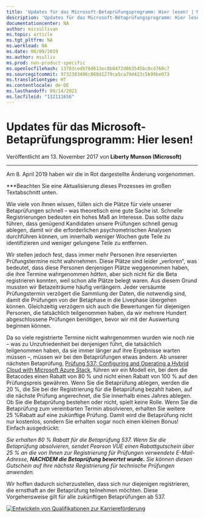 ```yaml
---
title: 'Updates für das Microsoft-Betaprüfungsprogramm: Hier lesen! | Microsoft-Dokumentation'
description: 'Updates für das Microsoft-Betaprüfungsprogramm: Hier lesen!'
documentationcenter: NA
author: micsullivan
ms.topic: article
ms.tgt_pltfrm: NA
ms.workload: NA
ms.date: 08/09/2019
ms.author: msulliv
ms.prod: non-product-specific
ms.openlocfilehash: 13783cedb78d613ec8b0472d863545bc0cd760c7
ms.sourcegitcommit: 9732383406c868d1279ca5ca79d423c5b99be073
ms.translationtype: HT
ms.contentlocale: de-DE
ms.lasthandoff: 09/14/2021
ms.locfileid: "132111656"
---
```

# <a name="updates-on-microsoft-beta-exam-program-read-this"></a>Updates für das Microsoft-Betaprüfungsprogramm: Hier lesen!

Veröffentlicht am 13. November 2017 von **Liberty Munson (Microsoft)**

___

Am 8. April 2019 haben wir die in Rot dargestellte Änderung vorgenommen.

***Beachten Sie eine Aktualisierung dieses Prozesses im großen Textabschnitt unten.

Wie viele von Ihnen wissen, füllen sich die Plätze für viele unserer Betaprüfungen schnell – was theoretisch eine gute Sache ist. Schnelle Registrierungen bedeuten ein hohes Maß an Interesse. Das sollte dazu führen, dass genügend Kandidaten unsere Prüfungen schnell genug ablegen, damit wir die erforderlichen psychometrischen Analysen durchführen können, um innerhalb weniger Wochen gute Teile zu identifizieren und weniger gelungene Teile zu entfernen.

Wir stellen jedoch fest, dass immer mehr Personen ihre reservierten Prüfungstermine nicht wahrnehmen. Diese Plätze sind leider „verloren“, was bedeutet, dass diese Personen denjenigen Plätze weggenommen haben, die ihre Termine wahrgenommen *hätten*, aber sich nicht für die Beta registrieren konnten, weil schon alle Plätze belegt waren. Aus diesem Grund mussten wir Betazeiträume häufig verlängern. Jeder versäumte Prüfungstermin verzögert die Sammlung der Daten, die notwendig sind, damit die Prüfungen von der Betaphase in die Livephase übergehen können. Gleichzeitig verzögern sich auch die Bewertungen für diejenigen Personen, die tatsächlich teilgenommen haben, da wir mehrere Hundert abgeschlossene Prüfungen benötigen, bevor wir mit der Auswertung beginnen können.

Da so viele registrierte Termine nicht wahrgenommen wurden wie noch nie – was zu Unzufriedenheit bei denjenigen führt, die tatsächlich teilgenommen haben, da sie immer länger auf ihre Ergebnisse warten müssen –, müssen wir bei den Betaprüfungen etwas ändern. Ab unserer nächsten Betaprüfung, [Prüfung 537: Configuring and Operating a Hybrid Cloud with Microsoft Azure Stack](https://www.microsoft.com/learning/exam-70-537.aspx), führen wir ein Modell ein, bei dem die Betacodes einen Rabatt von 80 % und nicht einen Rabatt von 100 % auf den Prüfungspreis gewähren. Wenn Sie die Betaprüfung ablegen, werden die 20 %, die Sie bei der Registrierung für die Betaprüfung bezahlt haben, auf die nächste Prüfung angerechnet, die Sie innerhalb eines Jahres ablegen. Ob Sie die Betaprüfung bestehen oder nicht, spielt keine Rolle. Wenn Sie die Betaprüfung zum vereinbarten Termin absolvieren, erhalten Sie weitere 25 %Rabatt auf eine zukünftige Prüfung. Damit wird die Betaprüfung nicht nur kostenlos, sondern Sie erhalten sogar noch einen kleinen Bonus! Einfach ausgedrückt:

*Sie erhalten 80 % Rabatt für die Betaprüfung 537. Wenn Sie die Betaprüfung absolvieren, sendet Pearson VUE einen Rabattgutschein über 25 % an die von Ihnen zur Registrierung für Prüfungen verwendete E-Mail-Adresse, **NACHDEM die Betaprüfung bewertet wurde.** Sie können diesen Gutschein auf Ihre nächste Registrierung für technische Prüfungen anwenden.*

Wir hoffen dadurch sicherzustellen, dass sich nur diejenigen registrieren, die ernsthaft an der Betaprüfung teilnehmen möchten. Diese Vorgehensweise gilt für alle zukünftigen Betaprüfungen ab 537.

[![Entwickeln von Qualifikationen zur Karriereförderung](images/microsoft-certified-banner.png)](https://www.microsoft.com/learning/azure-training-certification.aspx?WT.icid=mva_bnr_lexawareness_usen_asi_rightrail_oct2017)

